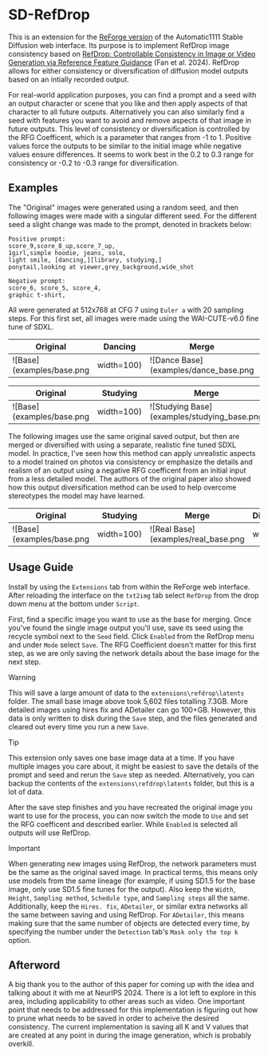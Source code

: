 # SD-RefDrop
This is an extension for the [ReForge version](https://github.com/Panchovix/stable-diffusion-webui-reForge) of the Automatic1111 Stable Diffusion web interface. Its purpose is to implement RefDrop image consistency based on [RefDrop: Controllable Consistency in Image or Video Generation via Reference Feature Guidance](https://arxiv.org/abs/2405.17661) (Fan et al. 2024). RefDrop allows for either consistency or diversification of diffusion model outputs based on an intially recorded output. 

For real-world application purposes, you can find a prompt and a seed with an output character or scene that you like and then apply aspects of that character to all future outputs. Alternatively you can also similarly find a seed with features you want to avoid and remove aspects of that image in future outputs. This level of consistency or diversification is controlled by the RFG Coefficent, which is a parameter that ranges from -1 to 1. Positive values force the outputs to be similar to the initial image while negative values ensure differences. It seems to work best in the 0.2 to 0.3 range for consistency or -0.2 to -0.3 range for diversification.

## Examples
The "Original" images were generated using a random seed, and then following images were made with a singular different seed. For the different seed a slight change was made to the prompt, denoted in brackets below:
```
Positive prompt:
score_9,score_8_up,score_7_up,
1girl,simple hoodie, jeans, solo,
light smile, [dancing,][library, studying,]
ponytail,looking at viewer,grey_background,wide_shot

Negative prompt:
score_6, score_5, score_4,
graphic t-shirt,
```
All were generated at 512x768 at CFG 7 using `Euler a` with 20 sampling steps. For this first set, all images were made using the WAI-CUTE-v6.0 fine tune of SDXL.

| Original | Dancing | Merge | Diversification |
| -------- | -------- | -------- | -------- |
| ![Base](examples/base.png | width=100) | ![Dance Base](examples/dance_base.png | width=100) | ![Dance Merge](examples/dance_merge.png | width=100) | ![Dance Diff](examples/dance_diff.png | width=100) |

| Original | Studying | Merge | Diversification |
| -------- | -------- | -------- | -------- |
| ![Base](examples/base.png | width=100) | ![Studying Base](examples/studying_base.png | width=100) | ![Studying Merge](examples/studying_merge.png | width=100) | ![Studying Diff](examples/studying_diff.png | width=100) |

The following images use the same original saved output, but then are merged or diversified with using a separate, realistic fine tuned SDXL model. In practice, I've seen how this method can apply unrealistic aspects to a model trained on photos via consistency or emphasize the details and realism of an output using a negative RFG coefficent from an initial input from a less detailed model. The authors of the original paper also showed how this output diversification method can be used to help overcome stereotypes the model may have learned.

| Original | Studying | Merge | Diversification |
| -------- | -------- | -------- | -------- |
| ![Base](examples/base.png | width=100) | ![Real Base](examples/real_base.png | width=100) | ![Real Merge](examples/real_merge.png | width=100) | ![Real Diff](examples/real_diff.png | width=100) |

## Usage Guide
Install by using the `Extensions` tab from within the ReForge web interface. After reloading the interface on the `txt2img` tab select `RefDrop` from the drop down menu at the bottom under `Script`.

First, find a specific image you want to use as the base for merging. Once you've found the single image output you'll use, save its seed using the recycle symbol next to the `Seed` field. Click `Enabled` from the RefDrop menu and under `Mode` select `Save`. The RFG Coefficient doesn't matter for this first step, as we are only saving the network details about the base image for the next step.

> [!WARNING]
> This will save a large amount of data to the `extensions\refdrop\latents` folder. The small base image above took 5,602 files totalling 7.3GB. More detailed images using hires fix and ADetailer can go 100+GB. However, this data is only written to disk during the `Save` step, and the files generated and cleared out every time you run a new `Save`.

> [!TIP]
> This extension only saves one base image data at a time. If you have multiple images you care about, it might be easiest to save the details of the prompt and seed and rerun the `Save` step as needed. Alternatively, you can backup the contents of the `extensions\refdrop\latents` folder, but this is a lot of data.

After the save step finishes and you have recreated the original image you want to use for the process, you can now switch the mode to `Use` and set the RFG coefficent and described earlier. While `Enabled` is selected all outputs will use RefDrop.

> [!IMPORTANT]
> When generating new images using RefDrop, the network parameters must be the same as the original saved image. In practical terms, this means only use models from the same lineage (for example, if using SD1.5 for the base image, only use SD1.5 fine tunes for the output). Also keep the `Width`, `Height`, `Sampling method`, `Schedule type`, and `Sampling steps` all the same. Additionally, keep the `Hires. fix`, `ADetailer`, or similar extra networks all the same between saving and using RefDrop. For `ADetailer`, this means making sure that the same number of objects are detected every time, by specifying the number under the `Detection` tab's `Mask only the top k` option.

## Afterword
A big thank you to the author of this paper for coming up with the idea and talking about it with me at NeurIPS 2024. There is a lot left to explore in this area, including applicability to other areas such as video. One important point that needs to be addressed for this implementation is figuring out how to prune what needs to be saved in order to acheive the desired consistency. The current implementation is saving all K and V values that are created at any point in during the image generation, which is probably overkill.
